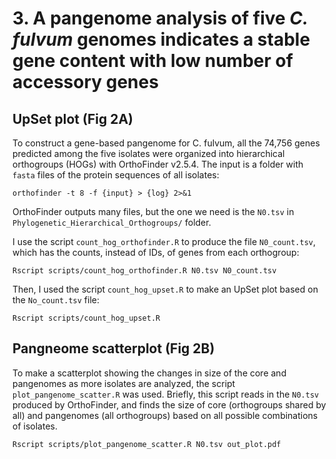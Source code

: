 # 3. A pangenome analysis of five *C. fulvum* genomes indicates a stable gene content with low number of accessory genes

## UpSet plot (Fig 2A)
To construct a gene-based pangenome for C. fulvum, all the 74,756 genes predicted among the five isolates were organized into hierarchical orthogroups (HOGs) with OrthoFinder v2.5.4. The input is a folder with `fasta` files of the protein sequences of all isolates:

```
orthofinder -t 8 -f {input} > {log} 2>&1
```

OrthoFinder outputs many files, but the one we need is the `N0.tsv` in `Phylogenetic_Hierarchical_Orthogroups/` folder.

I use the script `count_hog_orthofinder.R` to produce the file `N0_count.tsv`, which has the counts, instead of IDs, of genes from each orthogroup:
```
Rscript scripts/count_hog_orthofinder.R N0.tsv N0_count.tsv
```

Then, I used the script `count_hog_upset.R` to make an UpSet plot based on the `No_count.tsv` file:
```
Rscript scripts/count_hog_upset.R
```

## Pangneome scatterplot (Fig 2B)

To make a scatterplot showing the changes in size of the core and pangenomes as more isolates are analyzed, the script `plot_pangenome_scatter.R` was used. Briefly, this script reads in the `N0.tsv` produced by OrthoFinder, and finds the size of core (orthogroups shared by all) and pangenomes (all orthogroups) based on all possible combinations of isolates.
```
Rscript scripts/plot_pangenome_scatter.R N0.tsv out_plot.pdf
```
